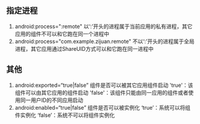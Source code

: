 ## 指定进程
1. android:process=":remote"
以‘:’开头的进程属于当前应用的私有进程，其它应用的组件不可以和它跑在同一个进程中
2. android:process="com.example.zijuan.remote"
不以‘:’开头的进程属于全局进程，其它应用通过ShareUID方式可以和它跑在同一进程中

## 其他
1. android:exported=“true|false”  组件是否可以被其它应用组件启动
'true'：该组件可以由其它应用的组件启动
'false'：该组件只能由同一应用的组件或者使用同一用户ID的不同应用启动
2. android:enabled=“true|false”  组件是否可以被实例化
‘true’：系统可以将组件实例化
‘false’：系统不可以将组件实例化

